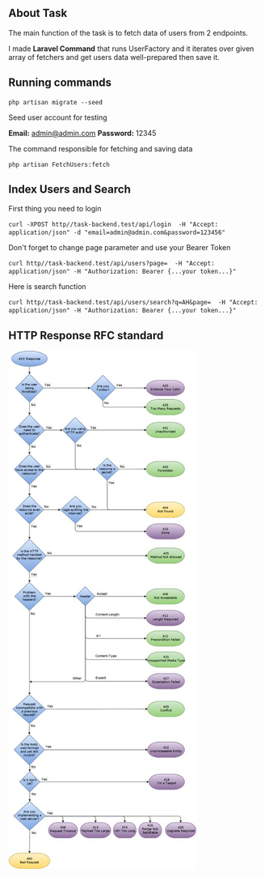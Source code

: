 ## About Task

The main function of the task is to fetch data of users from 2 endpoints.

I made **Laravel Command** that runs UserFactory and it iterates over given array of fetchers and get users data well-prepared then save it.

## Running commands

```
php artisan migrate --seed
```

Seed user account for testing

**Email:** admin@admin.com
**Password:** 12345


The command responsible for fetching and saving data

```
php artisan FetchUsers:fetch
```


## Index Users and Search

First thing you need to login

```
curl -XPOST http//task-backend.test/api/login  -H "Accept: application/json" -d "email=admin@admin.com&password=123456"
```

Don't forget to change page parameter and use your Bearer Token

```
curl http//task-backend.test/api/users?page=  -H "Accept: application/json" -H "Authorization: Bearer {...your token...}"
```

Here is search function

```
curl http//task-backend.test/api/users/search?q=AH&page=  -H "Accept: application/json" -H "Authorization: Bearer {...your token...}" 
```


## HTTP Response RFC standard


![alt text](https://github.com/rixtrayker/task-backend/blob/master/doc-images/rfc-mindmap.jpg?raw=true)
